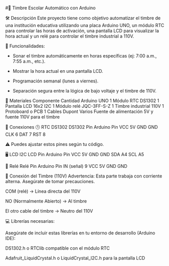 #📘 Timbre Escolar Automático con Arduino

🛠 Descripción
Este proyecto tiene como objetivo automatizar el timbre de una institución educativa utilizando una placa Arduino UNO, un módulo RTC para controlar las horas de activación, una pantalla LCD para visualizar la hora actual y un relé para controlar el timbre industrial a 110V.

🎯 Funcionalidades: 

- Sonar el timbre automáticamente en horas específicas (ej: 7:00 a.m., 7:55 a.m., etc.).

- Mostrar la hora actual en una pantalla LCD.

- Programación semanal (lunes a viernes).

- Separación segura entre la lógica de bajo voltaje y el timbre de 110V.

🔌 Materiales
Componente	Cantidad
Arduino UNO	1
Módulo RTC DS1302	1
Pantalla LCD 16x2 I2C	1
Módulo relé JQC-3FF-S-Z	1
Timbre industrial 110V	1
Protoboard o PCB	1
Cables Dupont	Varios
Fuente de alimentación	5V y fuente 110V para el timbre

🔗 Conexiones
🕒 RTC DS1302
DS1302 Pin	Arduino Pin
VCC	5V
GND	GND
CLK	6
DAT	7
RST	8

⚠ Puedes ajustar estos pines según tu código.

🖥 LCD I2C
LCD Pin	Arduino Pin
VCC	5V
GND	GND
SDA	A4
SCL	A5

🔔 Relé
Relé Pin	Arduino Pin
IN (señal)	9
VCC	5V
GND	GND

🔌 Conexión del Timbre (110V)
Advertencia: Esta parte trabaja con corriente alterna. Asegúrate de tomar precauciones.

COM (relé) → Línea directa del 110V

NO (Normalmente Abierto) → Al timbre

El otro cable del timbre → Neutro del 110V

💻 Librerías necesarias:

Asegúrate de incluir estas librerías en tu entorno de desarrollo (Arduino IDE):

DS1302.h o RTClib compatible con el módulo RTC

Adafruit_LiquidCrystal.h o LiquidCrystal_I2C.h para la pantalla LCD
